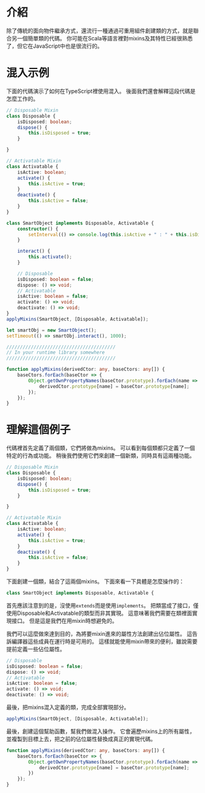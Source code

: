 # 介紹

除了傳統的面向物件繼承方式，還流行一種通過可重用組件創建類的方式，就是聯合另一個簡單類的代碼。
你可能在Scala等語言裡對mixins及其特性已經很熟悉了，但它在JavaScript中也是很流行的。

# 混入示例

下面的代碼演示了如何在TypeScript裡使用混入。
後面我們還會解釋這段代碼是怎麼工作的。

```ts
// Disposable Mixin
class Disposable {
    isDisposed: boolean;
    dispose() {
        this.isDisposed = true;
    }

}

// Activatable Mixin
class Activatable {
    isActive: boolean;
    activate() {
        this.isActive = true;
    }
    deactivate() {
        this.isActive = false;
    }
}

class SmartObject implements Disposable, Activatable {
    constructor() {
        setInterval(() => console.log(this.isActive + " : " + this.isDisposed), 500);
    }

    interact() {
        this.activate();
    }

    // Disposable
    isDisposed: boolean = false;
    dispose: () => void;
    // Activatable
    isActive: boolean = false;
    activate: () => void;
    deactivate: () => void;
}
applyMixins(SmartObject, [Disposable, Activatable]);

let smartObj = new SmartObject();
setTimeout(() => smartObj.interact(), 1000);

////////////////////////////////////////
// In your runtime library somewhere
////////////////////////////////////////

function applyMixins(derivedCtor: any, baseCtors: any[]) {
    baseCtors.forEach(baseCtor => {
        Object.getOwnPropertyNames(baseCtor.prototype).forEach(name => {
            derivedCtor.prototype[name] = baseCtor.prototype[name];
        });
    });
}
```

# 理解這個例子

代碼裡首先定義了兩個類，它們將做為mixins。
可以看到每個類都只定義了一個特定的行為或功能。
稍後我們使用它們來創建一個新類，同時具有這兩種功能。

```ts
// Disposable Mixin
class Disposable {
    isDisposed: boolean;
    dispose() {
        this.isDisposed = true;
    }

}

// Activatable Mixin
class Activatable {
    isActive: boolean;
    activate() {
        this.isActive = true;
    }
    deactivate() {
        this.isActive = false;
    }
}
```

下面創建一個類，結合了這兩個mixins。
下面來看一下具體是怎麼操作的：

```ts
class SmartObject implements Disposable, Activatable {
```

首先應該注意到的是，沒使用`extends`而是使用`implements`。
把類當成了接口，僅使用Disposable和Activatable的類型而非其實現。
這意味著我們需要在類裡面實現接口。
但是這是我們在用mixin時想避免的。

我們可以這麼做來達到目的，為將要mixin進來的屬性方法創建出佔位屬性。
這告訴編譯器這些成員在運行時是可用的。
這樣就能使用mixin帶來的便利，雖說需要提前定義一些佔位屬性。

```ts
// Disposable
isDisposed: boolean = false;
dispose: () => void;
// Activatable
isActive: boolean = false;
activate: () => void;
deactivate: () => void;
```

最後，把mixins混入定義的類，完成全部實現部分。

```ts
applyMixins(SmartObject, [Disposable, Activatable]);
```

最後，創建這個幫助函數，幫我們做混入操作。
它會遍歷mixins上的所有屬性，並複製到目標上去，把之前的佔位屬性替換成真正的實現代碼。

```ts
function applyMixins(derivedCtor: any, baseCtors: any[]) {
    baseCtors.forEach(baseCtor => {
        Object.getOwnPropertyNames(baseCtor.prototype).forEach(name => {
            derivedCtor.prototype[name] = baseCtor.prototype[name];
        })
    });
}

```

